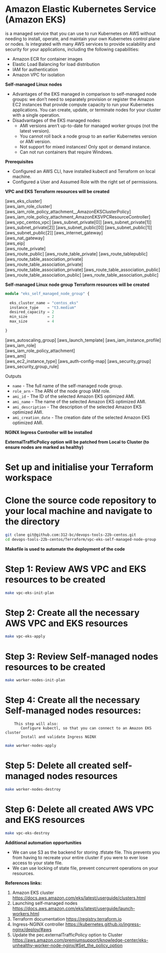 
# Amazon Elastic Kubernetes Service (Amazon EKS)
is a managed service that you can use to run Kubernetes on AWS without needing to install, operate, and maintain your own Kubernetes control plane or nodes. Is integrated with many AWS services to provide scalability and security for your applications, including the following capabilities:
- Amazon ECR for container images
- Elastic Load Balancing for load distribution
- IAM for authentication
- Amazon VPC for isolation

**Self-managed Linux nodes**
- Advantages of the EKS managed in comparison to self-managed node groups: we don’t need to separately provision or register the Amazon EC2 instances that provide compute capacity to run your Kubernetes applications. You can create, update, or terminate nodes for your cluster with a single operation. 
- Disadvantages of the EKS managed nodes: 
  - AMI versions aren’t up-to-date for managed worker groups (not the latest version).
  - You cannot roll back a node group to an earlier Kubernetes version or AMI version.
  - Not support for mixed instances! Only spot or demand instance. 
  - Can not run containers that require Windows. 


**Prerequisites**
- Configured an AWS CLI, have installed kubectl and Terraform on local machine.
- Configured a User and Assumed Role with the right set of permissions.



**VPC and EKS Terraform resources will be created**

[aws_eks_cluster]                                                   
[aws_iam_role_cluster]                                                    
[aws_iam_role_policy_attachment__AmazonEKSClusterPolicy]                  
[aws_iam_role_policy_attachment_AmazonEKSVPCResourceController]      
[aws_vpc_centos_vpc]
[aws_subnet_private[0]]
[aws_subnet_private[1]]
[aws_subnet_private[2]]
[aws_subnet_public[0]]
[aws_subnet_public[1]]
[aws_subnet_public[2]]
[aws_internet_gateway]                                                    
[aws_nat_gateway]                                          
[aws_eip]                                                                 
[aws_route_private]                                                       
[aws_route_public]
[aws_route_table_private]
[aws_route_tablepublic]
[aws_route_table_association_private]
[aws_route_table_association_private]
[aws_route_table_association_private]
[aws_route_table_association_public]
[aws_route_table_association_public]
[aws_route_table_association_public]


**Self-managed Linux node group Terraform resources will be created**

```terraform
module "eks_self_managed_node_group" {
  
  eks_cluster_name = "centos_eks"
  instance_type    = "t3.medium"
  desired_capacity = 2
  min_size         = 2
  max_size         = 4
    
}
```
[aws_autoscaling_group]
[aws_launch_template] 
[aws_iam_instance_profile]                                                
[aws_iam_role]                                                            
[aws_iam_role_policy_attachment]                                          
[aws_ami]                                                                 
[aws_ec2_instance_type] 
[aws_auth-config-map]
[aws_security_group]                                                      
[aws_security_group_rule]                                                     

Outputs

- `name` - The full name of the self-managed node group.
- `role_arn` - The ARN of the node group IAM role.
- `ami_id` - The ID of the selected Amazon EKS optimized AMI.
- `ami_name` - The name of the selected Amazon EKS optimized AMI.
- `ami_description` - The description of the selected Amazon EKS optimized AMI.
- `ami_creation_date` - The creation date of the selected Amazon EKS optimized AMI.

**NGINX Ingress Controller will be installed** 

**ExternalTrafficPolicy option will be patched from Local to Cluster (to ensure nodes are marked as healthy)** 


# Set up and initialise your Terraform workspace

# Clone the source code repository to your local machine and navigate to the directory 

```bash
git clone git@github.com:312-bc/devops-tools-22b-centos.git
cd devops-tools-22b-centos/Terraform/vpc-eks-self-managed-node-group
```

**Makefile is used to automate the deployment of the code**

# Step 1: Review AWS VPC and EKS resources to be created

```bash
make vpc-eks-init-plan 
```

# Step 2: Create all the necessary AWS VPC and EKS resources

```bash
make vpc-eks-apply
```

# Step 3: Review Self-managed nodes resources to be created

```bash
make worker-nodes-init-plan
```

# Step 4: Create all the necessary Self-managed nodes resources:
        This step will also:
           Configure kubectl, so that you can connect to an Amazon EKS cluster
           Install and validate Ingress NGINX 

```bash
make worker-nodes-apply
```

# Step 5: Delete all created self-managed nodes resources

```bash
make worker-nodes-destroy
```

# Step 6: Delete all created AWS VPC and EKS resources

```bash
make vpc-eks-destroy
```

**Additional automation opportunities**
- We can use S3 as the backend for storing .tfstate file. This prevents you from having to recreate your entire cluster if you were to ever lose access to your state file.
- We can use locking of state file, prevent concurrent operations on your resources.

**References links:** 
1. Amazon EKS cluster https://docs.aws.amazon.com/eks/latest/userguide/clusters.html
2. Launching self-managed nodes https://docs.aws.amazon.com/eks/latest/userguide/launch-workers.html
3. Terraform documentation https://registry.terraform.io
4. Ingress-NGINX controller https://kubernetes.github.io/ingress-nginx/deploy/#aws
5. Update the pec.externalTrafficPolicy option to Cluster https://aws.amazon.com/premiumsupport/knowledge-center/eks-unhealthy-worker-node-nginx/#Set_the_policy_option

